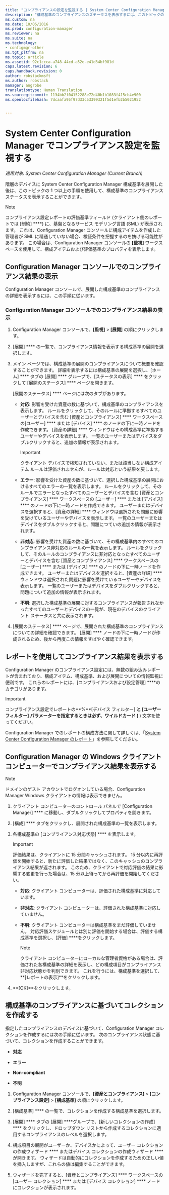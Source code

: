 ```yaml
---
title: "コンプライアンスの設定を監視する | System Center Configuration Manager"
description: "構成基準のコンプライアンスのステータスを表示するには、このトピックの 1 つ以上の手順を使用します。"
ms.custom: na
ms.date: 10/06/2016
ms.prod: configuration-manager
ms.reviewer: na
ms.suite: na
ms.technology:
- configmgr-other
ms.tgt_pltfrm: na
ms.topic: article
ms.assetid: 92c1ccca-a748-44cd-a52e-e41d34bf981d
caps.latest.revision: 6
caps.handback.revision: 0
author: robstackmsft
ms.author: robstack
manager: angrobe
translationtype: Human Translation
ms.sourcegitcommit: 1134bb2f04152288e72d40b1b1083f415cb4e900
ms.openlocfilehash: 7dcaafa95f97d33c53399321f5d1efb2b5021952


---
```

# <a name="monitor-compliance-settings-in-system-center-configuration-manager"></a>System Center Configuration Manager でコンプライアンス設定を監視する

*適用対象: System Center Configuration Manager (Current Branch)*

階層のデバイスに System Center Configuration Manager 構成基準を展開した後は、このトピックの 1 つ以上の手順を使用して、構成基準のコンプライアンス ステータスを表示することができます。

> [!NOTE]  
>  コンプライアンス設定レポートの評価基準フィールド (クライアント側のレポートでは [制約] ****) に、基盤となるサービス モデリング言語 (SML) が表示されます。 これは、Configuration Manager コンソールに構成アイテムを作成した管理者が SML に精通していない場合、検証条件を把握するのを妨げる可能性があります。 この場合は、Configuration Manager コンソールの **[監視]** ワークスペースを使用して、構成アイテムおよび評価基準のプロパティを表示します。  

##  <a name="view-compliance-results-in-the-configuration-manager-console"></a>Configuration Manager コンソールでのコンプライアンス結果の表示  
 Configuration Manager コンソールで、展開した構成基準のコンプライアンスの詳細を表示するには、この手順に従います。  

### <a name="view-compliance-results-in-the-configuration-manager-console"></a>Configuration Manager コンソールでのコンプライアンス結果の表示  

1.  Configuration Manager コンソールで、**[監視]** > **[展開]** の順にクリックします。  

3.  [展開] **** の一覧で、コンプライアンス情報を表示する構成基準の展開を選択します。  

4.  メイン ページでは、構成基準の展開のコンプライアンスについて概要を確認することができます。 詳細を表示するには構成基準の展開を選択し、[ホーム] **** タブの [展開] **** グループで、[ステータスの表示] **** をクリックして [展開のステータス] **** ページを開きます。  

     [展開のステータス] **** ページには次のタブがあります。  

    -   **対応**: 影響を受けた資産の数に基づいて、構成基準のコンプライアンスを表示します。 ルールをクリックして、そのルールに準拠するすべてのユーザーとデバイスを含む [資産とコンプライアンス] **** ワークスペースの[ユーザー] **** または [デバイス] **** のノードの下に一時ノードを作成できます。 [資産の詳細] **** ウィンドウはその構成基準に準拠するユーザーやデバイスを表示します。 一覧のユーザーまたはデバイスをダブルクリックすると、追加の情報が表示されます。  

        > [!IMPORTANT]  
        >  クライアント デバイスで検知されていない、または該当しない構成アイテム ルールは評価されませんが、ルールは対応という結果を戻します。  

    -   **エラー**: 影響を受けた資産の数に基づいて、選択した構成基準の展開におけるすべてのエラーの一覧を表示します。 ルールをクリックして、そのルールでエラーとなったすべてのユーザーとデバイスを含む [資産とコンプライアンス] **** ワークスペースの [ユーザー] **** または [デバイス] **** のノードの下に一時ノードを作成できます。 ユーザーまたはデバイスを選択すると、[資産の詳細] **** ウィンドウは選択された問題に影響を受けているユーザーやデバイスを表示します。 一覧のユーザーまたはデバイスをダブルクリックすると、問題につていの追加の情報が表示されます。  

    -   **非対応**: 影響を受けた資産の数に基づいて、その構成基準内のすべてのコンプライアンス非対応のルールの一覧を表示します。 ルールをクリックして、そのルールのコンプライアンスに非対応となったすべてのユーザーとデバイスを含む [資産とコンプライアンス] **** ワークスペースの [ユーザー] **** または [デバイス] **** のノードの下に一時ノードを作成できます。 ユーザーまたはデバイスを選択すると、[資産の詳細] **** ウィンドウは選択された問題に影響を受けているユーザーやデバイスを表示します。 一覧のユーザーまたはデバイスをダブルクリックすると、問題について追加の情報が表示されます。  

    -   **不明**: 選択した構成基準の展開に対するコンプライアンスが報告されなかったすべてのユーザーとデバイスの一覧が、現在のデバイスのクライアント ステータスと共に表示されます。  

5.  [展開のステータス] **** ページで、展開された構成基準のコンプライアンスについての詳細を確認できます。 [展開] **** ノードの下に一時ノードが作成されるため、後から再度この情報をすばやく確認できます。  

##  <a name="view-compliance-results-by-using-reports"></a>レポートを使用してコンプライアンス結果を表示する  
 Configuration Manager のコンプライアンス設定には、無数の組み込みレポートが含まれており、構成アイテム、構成基準、および展開についての情報監視に便利です。 これらのレポートには、[コンプライアンスおよび設定管理] ****のカテゴリがあります。  

> [!IMPORTANT]  
>  コンプライアンス設定でレポートの**%**[デバイス フィルター] **と [ユーザー フィルター] パラメーターを指定するときは必ず、ワイルドカード (** ) 文字を使ってください。  

 Configuration Manager でのレポートの構成方法に関して詳しくは、「[System Center Configuration Manager のレポート](../../core/servers/manage/reporting.md)」を参照してください。  

##  <a name="view-compliance-results-on-a-configuration-manager-windows-client-computer"></a>Configuration Manager の Windows クライアント コンピューターでコンプライアンス結果を表示する

> [!NOTE]  
>  ドメインのゲスト アカウントでログオンしている場合、Configuration Manager Windows クライアントの情報は表示できません。    

1.  クライアント コンピューターのコントロール パネルで [Configuration Manager] **** に移動し、ダブルクリックしてプロパティを開きます。  

2.  [構成] **** タブをクリックし、展開された構成基準の一覧を表示します。  

3.  各構成基準の [コンプライアンス対応状態] **** を表示します。  

    > [!IMPORTANT]  
    >  評価結果は、クライアントに 15 分間キャッシュされます。 15 分以内に再評価を開始すると、新たに評価した結果ではなく、このキャッシュのコンプライアンス結果が返されます。 このため、クライアントで対応評価の結果に影響する変更を行った場合は、15 分以上待ってから再評価を開始してください。  

    -   **対応**: クライアント コンピューターは、評価された構成基準に対応しています。  

    -   **非対応**: クライアント コンピューターは、評価された構成基準に対応していません。  

    -   **不明**: クライアント コンピューターは構成基準をまだ評価していません。 対応評価スケジュールとは別に評価を開始する場合は、評価する構成基準を選択し、[評価] ****をクリックします。  

        > [!NOTE]  
        >  クライアント コンピューターにローカルな管理者資格がある場合は、評価された各構成基準の詳細を表示し、どの構成項目がコンプライアンス非対応状態かを判別できます。 これを行うには、構成基準を選択して、 **[レポートの表示]**をクリックします。  

4.  **[OK]**をクリックします。  

##  <a name="create-collections-based-on-configuration-baseline-compliance"></a>構成基準のコンプライアンスに基づいてコレクションを作成する  
 指定したコンプライアンスのデバイスに基づいて、Configuration Manager コレクションを作成するには次の手順に従います。 次のコンプライアンス状態に基づいて、コレクションを作成することができます。  

-   **対応**  

-   **エラー**  

-   **Non-compliant**  

-   **不明**  

1.  Configuration Manager コンソールで、**[資産とコンプライアンス]** > **[コンプライアンス設定]** > **[構成基準]** の順にクリックします。  

3.  [構成基準] **** の一覧で、コレクションを作成する構成基準を選択します。  

4.  [展開] **** タブの [展開] ****グループで、[新しいコレクションの作成] **** をクリックし、ドロップダウン リストから作成するコレクションに適用するコンプライアンスのレベルを選択します。  

5.  構成項目の展開がユーザーか、デバイスかによって、ユーザー コレクションの作成ウィザード **** またはデバイス コレクションの作成ウィザード **** が開きます。 ウィザードは自動的にコレクションを作成するための正しい値を挿入しますが、これらの値は編集することができます。  

6.  ウィザードを完了すると、[資産とコンプライアンス] **** ワークスペースの [ユーザー コレクション] **** または [デバイス コレクション] **** ノードにコレクションが表示されます。  



<!--HONumber=Nov16_HO1-->


